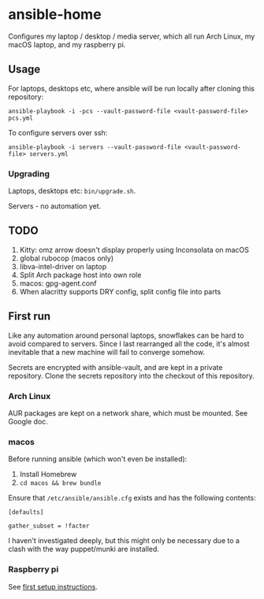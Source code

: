 # ansible-home

Configures my laptop / desktop / media server, which all run Arch Linux, my macOS laptop,
and my raspberry pi.

## Usage

For laptops, desktops etc, where ansible will be run locally after cloning this
repository:

```
ansible-playbook -i -pcs --vault-password-file <vault-password-file> pcs.yml
```

To configure servers over ssh:

```
ansible-playbook -i servers --vault-password-file <vault-password-file> servers.yml
```

### Upgrading

Laptops, desktops etc: `bin/upgrade.sh`.

Servers - no automation yet.

## TODO

1. Kitty: omz arrow doesn't display properly using Inconsolata on macOS
1. global rubocop (macos only)
1. libva-intel-driver on laptop
1. Split Arch package host into own role
1. macos: gpg-agent.conf
1. When alacritty supports DRY config, split config file into parts

## First run

Like any automation around personal laptops, snowflakes can be hard to avoid compared to
servers. Since I last rearranged all the code, it's almost inevitable that a new machine
will fail to converge somehow.

Secrets are encrypted with ansible-vault, and are kept in a private repository.
Clone the secrets repository into the checkout of this repository.

### Arch Linux

AUR packages are kept on a network share, which must be mounted. See Google doc.

### macos

Before running ansible (which won't even be installed):

1. Install Homebrew
1. `cd macos && brew bundle`

Ensure that `/etc/ansible/ansible.cfg` exists and has the following contents:

```
[defaults]

gather_subset = !facter
```

I haven't investigated deeply, but this might only be necessary due to a clash with the
way puppet/munki are installed.

### Raspberry pi

See [first setup instructions](docs/raspberry-pi.md).
